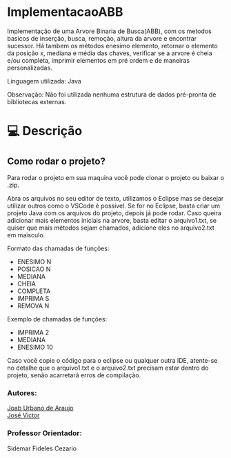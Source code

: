 # ImplementacaoABB

Implementação de uma Arvore Binaria de Busca(ABB), com os metodos basicos de inserção, busca, remoção, altura da arvore e encontrar sucessor. Há tambem os métodos enesimo elemento, retornar o elemento da posição x, mediana e média das chaves, verificar se a arvore é cheia e/ou completa, imprimir elementos em pré ordem e de maneiras personalizadas.

Linguagem utilizada: Java

Observação: Não foi utilizada nenhuma estrutura de dados pré-pronta de bibliotecas externas.

<h1 id="usage" > 💻 Descrição </h1>
<h2>Como rodar o projeto?</h2>

Para rodar o projeto em sua maquina você pode clonar o projeto ou baixar o .zip.

Abra os arquivos no seu editor de texto, utilizamos o Eclipse mas se desejar utilizar outros como o VSCode é possivel.
Se for no Eclipse, basta criar um projeto Java com os arquivos do projeto, depois já pode rodar.
Caso queira adicionar mais elementos iniciais na arvore, basta editar o arquivo1.txt, se quiser que mais métodos sejam chamados, adicione eles no arquivo2.txt em maisculo.

Formato das chamadas de funções:
- ENESIMO N
- POSICAO N
- MEDIANA
- CHEIA
- COMPLETA
- IMPRIMA S
- REMOVA N

Exemplo de chamadas de funções:
- IMPRIMA 2
- MEDIANA
- ENESIMO 10

Caso você copie o código para o eclipse ou qualquer outra IDE, atente-se no detalhe que o arquivo1.txt e o arquivo2.txt precisam estar dentro do projeto, senão acarretará erros de compilação.

<h3>Autores:</h3>
<a href="https://github.com/JoabUrbano">Joab Urbano de Araujo</a><br>
<a href="https://github.com/josevictorn">José Victor</a>

<h3>Professor Orientador:</h3>
Sidemar Fideles Cezario

